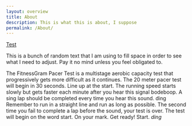 ```yaml
---
layout: overview
title: About
description: This is what this is about, I suppose
permalink: /About/
---
```


[Test](https://boouung.github.io/test)

This is a bunch of random text that I am using to fill space in order to see what I need to adjust. Pay it no mind unless you feel obligated to.

The FitnessGram Pacer Test is a multistage aerobic capacity test that progressively gets more difficult as it continues. The 20 meter pacer test will begin in 30 seconds. Line up at the start. The running speed starts slowly but gets faster each minute after you hear this signal bodeboop. A sing lap should be completed every time you hear this sound. ding Remember to run in a straight line and run as long as possible. The second time you fail to complete a lap before the sound, your test is over. The test will begin on the word start. On your mark. Get ready!
Start.
*ding* 